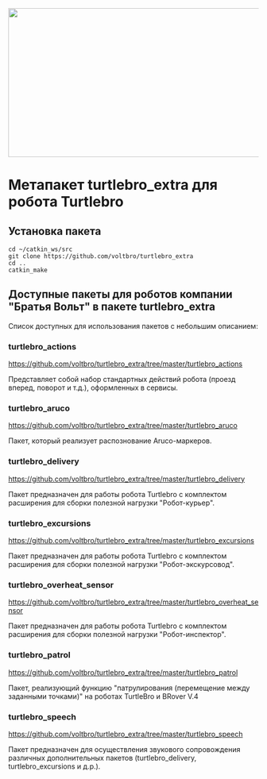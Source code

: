 <img src="https://user-images.githubusercontent.com/57194638/201707251-5aa29404-2494-4e16-be4a-0cd821a1c0d9.png" width="800" height="300">

#  Метапакет turtlebro_extra для робота Turtlebro


## Установка пакета

```
cd ~/catkin_ws/src
git clone https://github.com/voltbro/turtlebro_extra
cd ..
catkin_make
```

## Доступные пакеты для роботов компании "Братья Вольт" в пакете  turtlebro_extra

Список доступных для использования пакетов с небольшим описанием:

### turtlebro_actions

https://github.com/voltbro/turtlebro_extra/tree/master/turtlebro_actions

Представляет собой набор стандартных действий робота (проезд вперед, поворот и т.д.), оформленных в сервисы.

### turtlebro_aruco

https://github.com/voltbro/turtlebro_extra/tree/master/turtlebro_aruco

Пакет, который реализует распознование Aruco-маркеров.

### turtlebro_delivery

https://github.com/voltbro/turtlebro_extra/tree/master/turtlebro_delivery

Пакет предназначен для работы робота Turtlebro с комплектом расширения для сборки полезной нагрузки "Робот-курьер".

### turtlebro_excursions

https://github.com/voltbro/turtlebro_extra/tree/master/turtlebro_excursions

Пакет предназначен для работы робота Turtlebro с комплектом расширения для сборки полезной нагрузки "Робот-экскурсовод".

### turtlebro_overheat_sensor

https://github.com/voltbro/turtlebro_extra/tree/master/turtlebro_overheat_sensor

Пакет предназначен для работы робота Turtlebro с комплектом расширения для сборки полезной нагрузки "Робот-инспектор".

### turtlebro_patrol

https://github.com/voltbro/turtlebro_extra/tree/master/turtlebro_patrol

Пакет, реализующий функцию "патрулирования (перемещение между заданными точками)" на роботах TurtleBro и BRover V.4

### turtlebro_speech

https://github.com/voltbro/turtlebro_extra/tree/master/turtlebro_speech

Пакет предназначен для осуществления звукового сопровождения различных дополнительных пакетов (turtlebro_delivery, turtlebro_excursions и д.р.).

